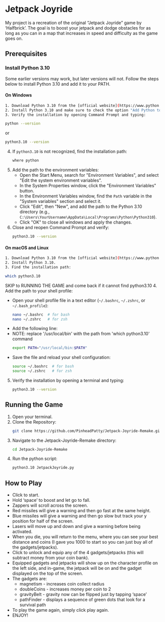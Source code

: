 # Jetpack Joyride

My project is a recreation of the original “Jetpack Joyride” game by ‘Halfbrick’. The goal is to boost your jetpack and dodge obstacles for as long as you can in a map that increases in speed and difficulty as the game goes on.

## Prerequisites

### Install Python 3.10

Some earlier versions may work, but later versions will not. Follow the steps below to install Python 3.10 and add it to your PATH.

#### On Windows

```sh
1. Download Python 3.10 from the [official website](https://www.python.org/downloads/release/python-3100/).
2. Install Python 3.10 and make sure to check the option "Add Python to PATH" during installation.
3. Verify the installation by opening Command Prompt and typing:
```
   ```sh
   python --version
   ```
   or
   ```sh
   python3.10 --version
   ```
4. If `python3.10` is not recognized, find the installation path:
   ```sh
   where python
   ```
5. Add the path to the environment variables:
   - Open the Start Menu, search for "Environment Variables", and select "Edit the system environment variables".
   - In the System Properties window, click the "Environment Variables" button.
   - In the Environment Variables window, find the `Path` variable in the "System variables" section and select it.
   - Click "Edit", then "New", and add the path to the Python 3.10 directory (e.g., `C:\Users\YourUsername\AppData\Local\Programs\Python\Python310`).
   - Click "OK" to close all windows and apply the changes.
6. Close and reopen Command Prompt and verify:
   ```sh
   python3.10 --version
   ```

#### On macOS and Linux

```sh
1. Download Python 3.10 from the [official website](https://www.python.org/downloads/release/python-3100/).
2. Install Python 3.10.
3. Find the installation path:
```
   ```sh
   which python3.10
   ```
SKIP to RUNNING THE GAME and come back if it cannot find python3.10
4. Add the path to your shell profile:
   - Open your shell profile file in a text editor (`~/.bashrc`, `~/.zshrc`, or `~/.bash_profile`):
     ```sh
     nano ~/.bashrc  # for bash
     nano ~/.zshrc   # for zsh
     ```
   - Add the following line:
   - NOTE: replace '/usr/local/bin' with the path from 'which python3.10' command
     ```sh
     export PATH="/usr/local/bin:$PATH"
     ```
   - Save the file and reload your shell configuration:
     ```sh
     source ~/.bashrc  # for bash
     source ~/.zshrc   # for zsh
     ```
5. Verify the installation by opening a terminal and typing:
   ```sh
   python3.10 --version
   ```


## Running the Game

1. Open your terminal.
2. Clone the Repository:
   ```sh
   git clone https://github.com/PinheadPatty/Jetpack-Joyride-Remake.git
   ```
3. Navigate to the Jetpack-Joyride-Remake directory:
   ```sh
   cd Jetpack-Joyride-Remake
   ```
4. Run the python script:
   ```sh
   python3.10 JetpackJoyride.py
   ```

## How to Play

- Click to start.
- Hold ‘space’ to boost and let go to fall.
- Zappers will scroll across the screen.
- Red missiles will give a warning and then go fast at the same height.
- Blue missiles will give a warning and then go slow but track your y position for half of the screen.
- Lasers will move up and down and give a warning before being activated.
- When you die, you will return to the menu, where you can see your best distance and coins (I gave you 1000 to start so you can just buy all of the gadgets/jetpacks).
- Click to unlock and equip any of the 4 gadgets/jetpacks (this will subtract money from your coin bank).
- Equipped gadgets and jetpacks will show up on the character profile on the left side, and in-game, the jetpack will be on and the gadget displayed on the top of the screen.
- The gadgets are:
  - magnetism - increases coin collect radius
  - doubleCoins - increases money per coin to 2
  - gravityBelt - gravity now can be flipped just by tapping ‘space’
  - pathFinder - displays a sequence of green dots that look for a survival path
- To play the game again, simply click play again.
- ENJOY!
